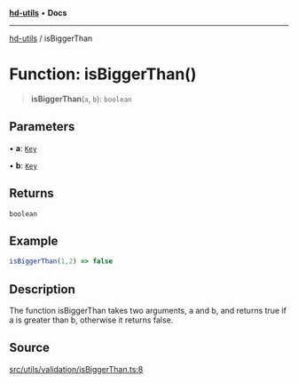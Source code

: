 [**hd-utils**](../README.md) • **Docs**

***

[hd-utils](../globals.md) / isBiggerThan

# Function: isBiggerThan()

> **isBiggerThan**(`a`, `b`): `boolean`

## Parameters

• **a**: [`Key`](../type-aliases/Key.md)

• **b**: [`Key`](../type-aliases/Key.md)

## Returns

`boolean`

## Example

```ts
isBiggerThan(1,2) => false
```

## Description

The function isBiggerThan takes two arguments, a and b, and returns true if a is greater than b,
otherwise it returns false.

## Source

[src/utils/validation/isBiggerThan.ts:8](https://github.com/AhmadHddad/h-utils/blob/8e9e542f98b1a43a336ce585dc8666b21b0e894d/src/utils/validation/isBiggerThan.ts#L8)
